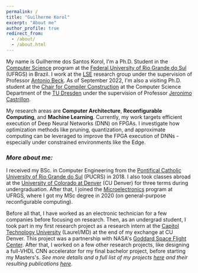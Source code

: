 ```yaml
---
permalink: /
title: "Guilherme Korol"
excerpt: "About me"
author_profile: true
redirect_from:
  - /about/
  - /about.html
---
```


My name is Guilherme dos Santos Korol, I'm a Ph.D. Student in the [Computer Science](https://www.inf.ufrgs.br/ppgc/) program at the [Federal University of Rio Grande do Sul](http://www.ufrgs.br/ufrgs/inicial) (UFRGS) in Brazil. I work at the [LSE](http://www.inf.ufrgs.br/lse/) research group under the supervision of Professor [Antonio Beck](http://www.inf.ufrgs.br/~caco/). As of September 2022, I'm also a visiting Ph.D. student at the [Chair for Compiler Construction](https://cfaed.tu-dresden.de/ccc-about) at the Computer Science Department of the [TU Dresden](https://tu-dresden.de/?set_language=en) under the supervision of Professor [Jeronimo Castrillon](https://cfaed.tu-dresden.de/ccc-staff-castrillon).

My research areas are **Computer Architecture**, **Reconfigurable Computing**, and **Machine Learning**. Currently, my work targets efficient execution of Deep Neural Networks (DNN) on FPGAs. I investigate how optimization methods like pruning, quantization, and approximate computing can be leveraged to improve the FPGA execution of DNNs - especially under constrained environments like the Edge.

### *More about me:*

I received my BSc. in Computer Engineering from the [Pontifical Catholic University of Rio Grande do Sul](https://www.pucrs.br/) (PUCRS) in 2018. I also took classes abroad at the [University of Colorado at Denver](https://www.ucdenver.edu/) (CU Denver) for three terms during undergraduation. After that, I joined the [Microelectronics](http://www.ufrgs.br/pgmicro) program at UFRGS, where I got my MSc degree in 2020 (on general-purpose reconfigurable computing).

Before all that, I have worked as an electronic technician for a few companies before focusing on research. Then, as an undergrad student, I took part in my first research project as a research intern at the [Capitol Technology University](https://www.captechu.edu/) (Laurel/MD) at the end of my exchange at CU Denver. This project was a partnership with NASA's [Goddard Space Flight Center](https://www.nasa.gov/centers/goddard/about/index.html). After that, I worked on a few other research projects, like designing a full-VHDL CNN accelerator for my final bachelor project, before starting my Masters's.
*See more details and a full list of my projects [here](https://gkorol.github.io/projects/) and their resulting publications [here](https://gkorol.github.io/publications/).*
